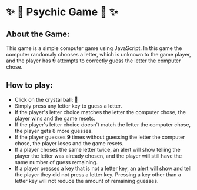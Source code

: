 # :sparkles: :crystal_ball: Psychic Game  :crystal_ball: :sparkles:

## About the Game:

This game is a simple computer game using JavaScript. In this game the computer randomaly chooses a letter, which is unknown to the game player, and the player has **9** attempts to correctly guess the letter the computer chose.

## How to play:

* Click on the crystal ball: [ :crystal_ball: ](https://melissajwomack.github.io/Psychic-Game/)
* Simply press any letter key to guess a letter.
* If the player's letter choice matches the letter the computer chose, the player wins and the game resets.
* If the player's  letter choice doesn't match the letter the computer chose, the player gets 8 more guesses.
* If the player guesses **9** times without guessing the letter the computer chose, the player loses and the game resets.
* If a player choses the same letter twice, an alert will show telling the player the letter was already chosen, and the player will still have the same number of guess remaining.
* If a player presses a key that is not a letter key, an alert will show and tell the player they did not press a letter key. Pressing a key other than a letter key will not reduce the amount of remaining guesses.




